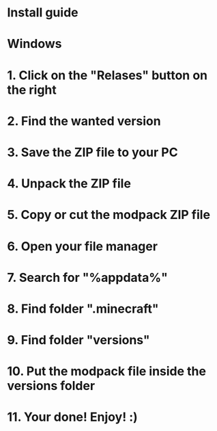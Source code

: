 # Install guide
# Windows
# 
# 1. Click on the "Relases" button on the right
# 2. Find the wanted version
# 3. Save the ZIP file to your PC
# 4. Unpack the ZIP file
# 5. Copy or cut the modpack ZIP file
# 6. Open your file manager
# 7. Search for "%appdata%"
# 8. Find folder ".minecraft"
# 9. Find folder "versions"
# 10. Put the modpack file inside the versions folder
# 11. Your done! Enjoy! :)
